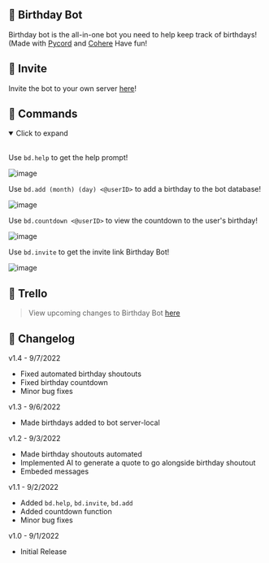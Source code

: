 ## :cake: Birthday Bot
Birthday bot is the all-in-one bot you need to help keep track of birthdays! (Made with [Pycord](https://docs.pycord.dev/en/stable/) and [Cohere](https://cohere.ai/) Have fun!

## :partying_face: Invite
Invite the bot to your own server [here](https://discord.com/oauth2/authorize?client_id=1013565711030956073&scope=bot&permissions=8)!

## :crown: Commands
<details open>
<summary>Click to expand</summary>
<br>

Use ```bd.help``` to get the help prompt!

![image](https://user-images.githubusercontent.com/94326100/188786022-b5e70548-6c58-4544-bd24-8ccb20d9ebf2.png)

Use ```bd.add (month) (day) <@userID>``` to add a birthday to the bot database!

![image](https://user-images.githubusercontent.com/94326100/188787005-d91721da-6b48-4be4-b86c-05258eb7f36c.png)

Use ```bd.countdown <@userID>``` to view the countdown to the user's birthday!

![image](https://user-images.githubusercontent.com/94326100/188787036-57f372eb-c94c-4113-b7a1-f2ca9f4daa66.png)

Use ```bd.invite``` to get the invite link Birthday Bot!

![image](https://user-images.githubusercontent.com/94326100/188787132-1c9f0df8-b3f4-4f34-90b4-1757a8f32ab2.png)
</details>

## 🎈 Trello
> View upcoming changes to Birthday Bot [here](https://trello.com/b/1y3e531r/birthday-bot)

## :tada: Changelog
v1.4 - 9/7/2022

* Fixed automated birthday shoutouts
* Fixed birthday countdown
* Minor bug fixes

v1.3 - 9/6/2022

* Made birthdays added to bot server-local

v1.2 - 9/3/2022

* Made birthday shoutouts automated
* Implemented AI to generate a quote to go alongside birthday shoutout
* Embeded messages


v1.1 - 9/2/2022

* Added `bd.help`, `bd.invite`, `bd.add`
* Added countdown function
* Minor bug fixes

v1.0 - 9/1/2022

* Initial Release
